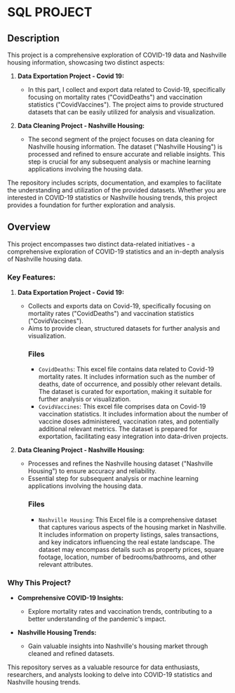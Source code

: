 # SQL PROJECT

## Description

This project is a comprehensive exploration of COVID-19 data and Nashville housing information, showcasing two distinct aspects:

1. **Data Exportation Project - Covid 19:**
   - In this part, I collect and export data related to Covid-19, specifically focusing on mortality rates ("CovidDeaths") and vaccination statistics ("CovidVaccines"). The project aims to provide structured datasets that can be easily utilized for analysis and visualization.

2. **Data Cleaning Project - Nashville Housing:**
   - The second segment of the project focuses on data cleaning for Nashville housing information. The dataset ("Nashville Housing") is processed and refined to ensure accurate and reliable insights. This step is crucial for any subsequent analysis or machine learning applications involving the housing data.

The repository includes scripts, documentation, and examples to facilitate the understanding and utilization of the provided datasets. Whether you are interested in COVID-19 statistics or Nashville housing trends, this project provides a foundation for further exploration and analysis.



## Overview

This project encompasses two distinct data-related initiatives - a comprehensive exploration of COVID-19 statistics and an in-depth analysis of Nashville housing data.

### Key Features:

1. **Data Exportation Project - Covid 19:**
   - Collects and exports data on Covid-19, specifically focusing on mortality rates ("CovidDeaths") and vaccination statistics ("CovidVaccines").
   - Aims to provide clean, structured datasets for further analysis and visualization.
       ### Files
        - `CovidDeaths`: This excel file contains data related to Covid-19 mortality rates. It includes information such as the number of deaths, date of occurrence, and possibly other relevant details. The dataset is curated for exportation, making it suitable for further analysis or visualization.
        - `CovidVaccines`: This excel file comprises data on Covid-19 vaccination statistics. It includes information about the number of vaccine doses administered, vaccination rates, and potentially additional relevant metrics. The dataset is prepared for exportation, facilitating easy integration into data-driven projects.
          
2. **Data Cleaning Project - Nashville Housing:**
   - Processes and refines the Nashville housing dataset ("Nashville Housing") to ensure accuracy and reliability.
   - Essential step for subsequent analysis or machine learning applications involving the housing data.
        ### Files
        - `Nashville Housing`: This Excel file is a comprehensive dataset that captures various aspects of the housing market in Nashville. It includes information on property listings, sales transactions, and key indicators influencing the real estate landscape. The dataset may encompass details such as property prices, square footage, location, number of bedrooms/bathrooms, and other relevant attributes.
       

### Why This Project?

- **Comprehensive COVID-19 Insights:**
  - Explore mortality rates and vaccination trends, contributing to a better understanding of the pandemic's impact.

- **Nashville Housing Trends:**
  - Gain valuable insights into Nashville's housing market through cleaned and refined datasets.

This repository serves as a valuable resource for data enthusiasts, researchers, and analysts looking to delve into COVID-19 statistics and Nashville housing trends.




